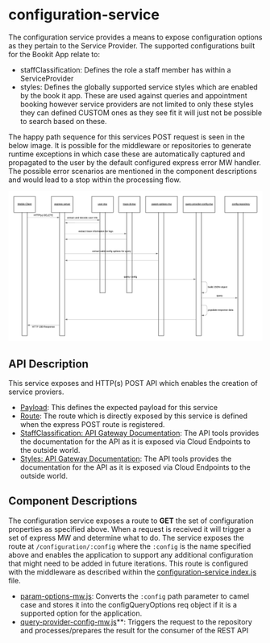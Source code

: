 # configuration-service

The configuration service provides a means to expose configuration options as they pertain to the Service Provider. The supported configurations built for the Bookit App relate to:

- staffClassification: Defines the role a staff member has within a ServiceProvider
- styles: Defines the globally supported service styles which are enabled by the book it app. These are used against queries and appointment booking however service providers are not limited to only these styles they can defined CUSTOM ones as they see fit it will just not be possible to search based on these.

The happy path sequence for this services POST request is seen in the below image. It is possible for the middleware or repositories to generate runtime exceptions in which case these are automatically captured and propagated to the user by the default configured express error MW handler. The possible error scenarios are mentioned in the component descriptions and would lead to a stop within the processing flow.

[![configuration-service-sequence](../../../docs/images/configuration-service-sequence.png)](../../../docs/images/configuration-service-sequence.png)

## API Description

This service exposes and HTTP(s) POST API which enables the creation of service proviers.

- [Payload](./src/payload-validations.js): This defines the expected payload for this service
- [Route](./src/index.js): The route which is directly exposed by this service is defined when the express POST route is registered.
- [StaffClassification: API Gateway Documentation](https://endpointsportal.bookit-app-260021.cloud.goog/docs/esp-fjwomrdjca-ue.a.run.app/0/routes/configuration/staffClassification/get): The API tools provides the documentation for the API as it is exposed via Cloud Endpoints to the outside world. 
- [Styles: API Gateway Documentation](https://endpointsportal.bookit-app-260021.cloud.goog/docs/esp-fjwomrdjca-ue.a.run.app/0/routes/configuration/styles/get): The API tools provides the documentation for the API as it is exposed via Cloud Endpoints to the outside world. 

## Component Descriptions

The configuration service exposes a route to **GET** the set of configuration properties as specified above. When a request is received it will trigger a set of express MW and determine what to do. The service exposes the route at `/configuration/:config` where the `:config` is the name specified above and enables the application to support any additional configuration that might need to be added in future iterations. This route is configured with the middleware as described within the [configuration-service index.js](./src/index.js) file.

- [param-options-mw.js](./src/param-options-mw.js): Converts the `:config` path parameter to camel case and stores it into the configQueryOptions req object if it is a supported option for the application.
- [query-provider-config-mw.js](./src/query-provider-config-mw.js)**: Triggers the request to the repository and processes/prepares the result for the consumer of the REST API
